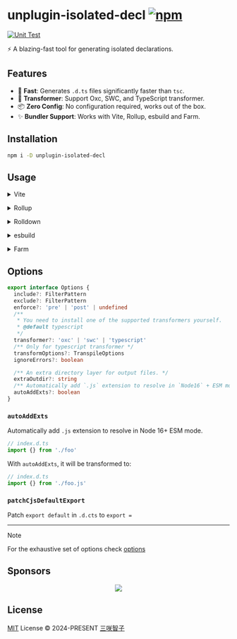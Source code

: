 # unplugin-isolated-decl [![npm](https://img.shields.io/npm/v/unplugin-isolated-decl.svg)](https://npmjs.com/package/unplugin-isolated-decl)

[![Unit Test](https://github.com/unplugin/unplugin-isolated-decl/actions/workflows/unit-test.yml/badge.svg)](https://github.com/unplugin/unplugin-isolated-decl/actions/workflows/unit-test.yml)

⚡️ A blazing-fast tool for generating isolated declarations.

## Features

- 🚀 **Fast**: Generates `.d.ts` files significantly faster than `tsc`.
- 🎨 **Transformer**: Support Oxc, SWC, and TypeScript transformer.
- 📦 **Zero Config**: No configuration required, works out of the box.
- ✨ **Bundler Support**: Works with Vite, Rollup, esbuild and Farm.

## Installation

```bash
npm i -D unplugin-isolated-decl
```

## Usage

<details>
<summary>Vite</summary><br>

```ts
// vite.config.ts
import UnpluginIsolatedDecl from 'unplugin-isolated-decl/vite'

export default defineConfig({
  plugins: [UnpluginIsolatedDecl()],
})
```

<br></details>

<details>
<summary>Rollup</summary><br>

```ts
// rollup.config.js
import UnpluginIsolatedDecl from 'unplugin-isolated-decl/rollup'

export default {
  plugins: [UnpluginIsolatedDecl()],
}
```

<br></details>

<details>
<summary>Rolldown</summary><br>

```ts
// rolldown.config.js
import UnpluginIsolatedDecl from 'unplugin-isolated-decl/rolldown'

export default {
  plugins: [UnpluginIsolatedDecl()],
}
```

<br></details>

<details>
<summary>esbuild</summary><br>

```ts
// esbuild.config.js
import { build } from 'esbuild'

build({
  plugins: [require('unplugin-isolated-decl/esbuild')()],
})
```

<br></details>

<details>
<summary>Farm</summary><br>

```ts
// farm.config.ts
import UnpluginIsolatedDecl from 'unplugin-isolated-decl/farm'

export default defineConfig({
  plugins: [UnpluginIsolatedDecl()],
})
```

<br></details>

## Options

```ts
export interface Options {
  include?: FilterPattern
  exclude?: FilterPattern
  enforce?: 'pre' | 'post' | undefined
  /**
   * You need to install one of the supported transformers yourself.
   * @default typescript
   */
  transformer?: 'oxc' | 'swc' | 'typescript'
  /** Only for typescript transformer */
  transformOptions?: TranspileOptions
  ignoreErrors?: boolean

  /** An extra directory layer for output files. */
  extraOutdir?: string
  /** Automatically add `.js` extension to resolve in `Node16` + ESM mode. */
  autoAddExts?: boolean
}
```

### `autoAddExts`

Automatically add `.js` extension to resolve in Node 16+ ESM mode.

```ts
// index.d.ts
import {} from './foo'
```

With `autoAddExts`, it will be transformed to:

```ts
// index.d.ts
import {} from './foo.js'
```

### `patchCjsDefaultExport`

Patch `export default` in `.d.cts` to `export =`

---

> [!NOTE]
> For the exhaustive set of options check [options](src/core/options.ts)

## Sponsors

<p align="center">
  <a href="https://cdn.jsdelivr.net/gh/sxzz/sponsors/sponsors.svg">
    <img src='https://cdn.jsdelivr.net/gh/sxzz/sponsors/sponsors.svg'/>
  </a>
</p>

## License

[MIT](./LICENSE) License © 2024-PRESENT [三咲智子](https://github.com/sxzz)
